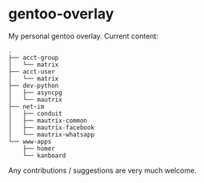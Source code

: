 # gentoo-overlay

My personal gentoo overlay.
Current content:

```
.
├── acct-group
│   └── matrix
├── acct-user
│   └── matrix
├── dev-python
│   ├── asyncpg
│   └── mautrix
├── net-im
│   ├── conduit
│   ├── mautrix-common
│   ├── mautrix-facebook
│   └── mautrix-whatsapp
└── www-apps
    ├── homer
    └── kanboard

```

Any contributions / suggestions are very much welcome.

